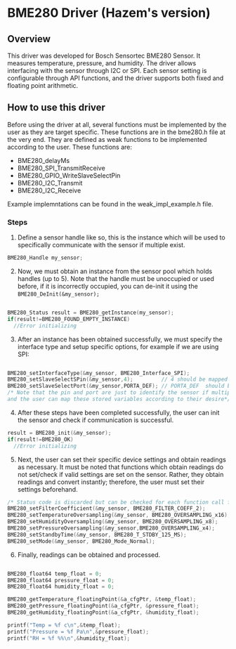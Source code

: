 # BME280 Driver (Hazem's version)

## Overview

This driver was developed for Bosch Sensortec BME280 Sensor. It measures temperature, pressure, and humidity. The driver allows interfacing with the sensor through I2C or SPI. Each sensor setting is 
configurable through API functions, and the driver supports both fixed and floating point arithmetic.

## How to use this driver

Before using the driver at all, several functions must be implemented by the user as they are target specific. These functions are in the bme280.h file at the very end. They are defined as weak functions to be implemented according to the user.
These functions are:
  - BME280_delayMs
  - BME280_SPI_TransmitReceive
  - BME280_GPIO_WriteSlaveSelectPin
  - BME280_I2C_Transmit
  - BME280_I2C_Receive

Example implemntations can be found in the weak_impl_example.h file.
### Steps
1. Define a sensor handle like so, this is the instance which will be used to specifically communicate with the sensor if multiple exist.
``` C
BME280_Handle my_sensor;
```

2. Now, we must obtain an instance from the sensor pool which holds handles (up to 5). Note that the handle must be unoccupied or used before, if it is incorrectly occupied, you can de-init it using the ```BME280_DeInit(&my_sensor);```

``` C

BME280_Status result = BME280_getInstance(my_sensor);
if(result!=BME280_FOUND_EMPTY_INSTANCE)
  //Error initializing

```
3. After an instance has been obtained successfully, we must specify the interface type and setup specific options, for example if we are using SPI:

```C

BME280_setInterfaceType(&my_sensor, BME280_Interface_SPI);
BME280_setSlaveSelectSPin(&my_sensor,4);         // 4 should be mapped to user, for ex. in STM32 -> GPIO_PIN_4
BME280_setSlaveSelectPort(&my_sensor,PORTA_DEF); // PORTA_DEF  should be mapped by the user, for ex. in STM32 -> GPIOA
/* Note that the pin and port are just to identify the sensor if multiple exist,
and the user can map these stored variables according to their desire*/
```
4. After these steps have been completed successfully, the user can init the sensor and check if communication is successful.

```C
result = BME280_init(&my_sensor);
if(result!=BME280_OK)
  //Error initializing
```
5. Next, the user can set their specific device settings and obtain readings as necessary. It must be noted that functions which obtain readings do not set/check if valid settings are set on the sensor. Rather, they obtain readings and convert instantly; therefore, the user must set their settings beforehand.
```C
/* Status code is discarded but can be checked for each function call for success.*/
BME280_setFilterCoefficient(&my_sensor, BME280_FILTER_COEFF_2);
BME280_setTemperatureOversampling(&my_sensor, BME280_OVERSAMPLING_x16);
BME280_setHumidityOversampling(&my_sensor, BME280_OVERSAMPLING_x8);
BME280_setPressureOversampling(&my_sensor,BME280_OVERSAMPLING_x4);
BME280_setStandbyTime(&my_sensor, BME280_T_STDBY_125_MS);
BME280_setMode(&my_sensor, BME280_Mode_Normal);
```
6. Finally, readings can be obtained and processed.

```C		

BME280_float64 temp_float = 0;
BME280_float64 pressure_float = 0;
BME280_float64 humidity_float = 0;

BME280_getTemperature_floatingPoint(&a_cfgPtr, &temp_float);
BME280_getPressure_floatingPoint(&a_cfgPtr, &pressure_float);
BME280_getHumidity_floatingPoint(&a_cfgPtr, &humidity_float);

printf("Temp = %f c\n",&temp_float);
printf("Pressure = %f Pa\n",&pressure_float);
printf("RH = %f %%\n",&humidity_float);

```





		

